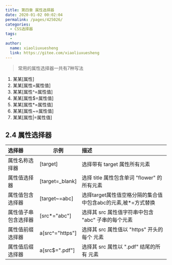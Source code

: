 ```yaml
---
title: 第四章 属性选择器
date: 2020-01-02 00:02:04
permalink: /pages/425026/
categories:
  - CSS选择器
tags:
  - 
author: 
  name: xiaoliuxuesheng
  link: https://gitee.com/xiaoliuxuesheng
---
```


> 常用的属性选择器一共有7种写法

1. 某某[属性]
2. 某某[属性=属性值]
3. 某某[属性^=属性值]
4. 某某[属性$=属性值]
5. 某某[属性*=属性值]
6. 某某[属性~=属性值]
7. 某某[属性|=属性值]

## 2.4 属性选择器

| 选择器               | 示例            | 描述                                                         |
| :------------------- | --------------- | :----------------------------------------------------------- |
| 属性名称选择器       | [target]        | 选择带有 target 属性所有元素                                 |
| 属性值选择器         | [target=_blank] | 选择 title 属性包含单词 "flower" 的所有元素                  |
| 属性值包含选择器     | [target~=abc]   | 选择target属性值空格分隔的集合值中包含abc的元素,被*=方式替换 |
| 属性值子串包含选择器 | [src*="abc"]    | 选择其 src 属性值字符串中包含 "abc" 子串的每个元素           |
| 属性值前缀选择器     | a[src^="https"] | 选择其 src 属性值以 "https" 开头的每个 元素                  |
| 属性值后缀选择器     | a[src$=".pdf"]  | 选择其 src 属性以 ".pdf" 结尾的所有 元素                     |
